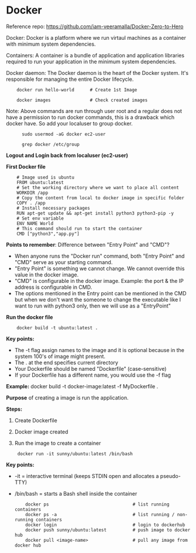 # Docker

Reference repo: https://github.com/iam-veeramalla/Docker-Zero-to-Hero

Docker: Docker is a platform where we run virtaul machines as a container with minimum system dependencies.

Containers: A container is a bundle of application and application libraries required to run your application in the minimum system dependencies.

Docker daemon: The Docker daemon is the heart of the Docker system. It's responsible for managing the entire Docker lifecycle. 

        docker run hello-world      # Create 1st Image

        docker images               # Check created images

Note: Above commands are run through user root and a regular does not have a permission to run docker commands, this is a drawback which docker have. So add your localuser to group docker.

          sudo usermod -aG docker ec2-user

          grep docker /etc/group

**Logout and Login back from localuser (ec2-user)**

**First Docker file**

        # Image used is ubuntu
        FROM ubuntu:latest
        # Set the working directory where we want to place all content
        WORKDIR /app
        # Copy the content from local to docker image in specific folder
        COPY . /app
        # Install necessary packages
        RUN apt-get update && apt-get install python3 python3-pip -y
        # Set env variable
        ENV NAME World
        # This command should run to start the container
        CMD ["python3","app.py"]


**Points to remember**: Difference between "Entry Point" and "CMD"? 

* When anyone runs the "Docker run" command, both "Entry Point" and "CMD" serve as your starting command.
* "Entry Point" is something we cannot change. We cannot override this value in the docker image.
* "CMD" is configurable in the docker image. Example: the port & the IP address is configurable in CMD.
* The options mentioned in the Entry point can be mentioned in the CMD but when we don't want the someone to change the executable like I want to run with python3 only, then we will use as a "EntryPoint"        



**Run the docker file**

        docker build -t ubuntu:latest .

**Key points:**

* The -t flag assign names to the image and it is optional because in the system 100's of image might present.
* The . at the end specifies current directory
* Your Dockerfile should be named "Dockerfile" (case-sensitive)
* If your Dockerfile has a different name, you would use the -f flag

**Example:** docker build -t docker-image:latest -f MyDockerfile .

**Purpose** of creating a image is run the application.

**Steps:**

1. Create Dockerfile
2. Docker image created
3. Run the image to create a container

        docker run -it sunny/ubuntu:latest /bin/bash

**Key points:**

* -it = interactive terminal (keeps STDIN open and allocates a pseudo-TTY)
* /bin/bash = starts a Bash shell inside the container

          docker ps                                # list running containers
          docker ps -a                             # list running / non-running containers
          docker login                             # login to dockerhub
          docker push sunny/ubuntu:latest          # push image to docker hub
          docker pull <image-name>                 # pull any image from docker hub
  
